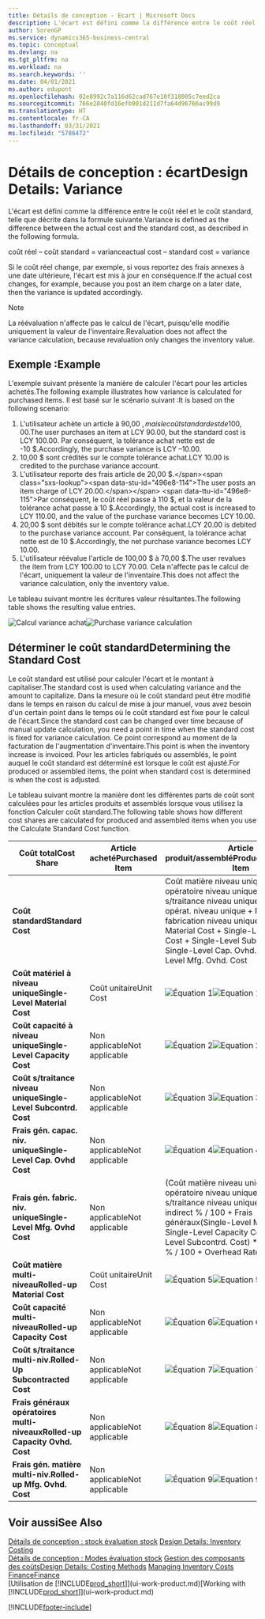 ```yaml
---
title: Détails de conception - Ecart | Microsoft Docs
description: L'écart est défini comme la différence entre le coût réel et le coût standard, telle que décrite dans la formule suivante.
author: SorenGP
ms.service: dynamics365-business-central
ms.topic: conceptual
ms.devlang: na
ms.tgt_pltfrm: na
ms.workload: na
ms.search.keywords: ''
ms.date: 04/01/2021
ms.author: edupont
ms.openlocfilehash: 02e8992c7a116d62cad767e10f318005c7eed2ca
ms.sourcegitcommit: 766e2840fd16efb901d211d7fa64d96766ac99d9
ms.translationtype: HT
ms.contentlocale: fr-CA
ms.lasthandoff: 03/31/2021
ms.locfileid: "5786472"
---
```

# <a name="design-details-variance"></a><span data-ttu-id="496e8-103">Détails de conception : écart</span><span class="sxs-lookup"><span data-stu-id="496e8-103">Design Details: Variance</span></span>
<span data-ttu-id="496e8-104">L'écart est défini comme la différence entre le coût réel et le coût standard, telle que décrite dans la formule suivante.</span><span class="sxs-lookup"><span data-stu-id="496e8-104">Variance is defined as the difference between the actual cost and the standard cost, as described in the following formula.</span></span>  

 <span data-ttu-id="496e8-105">coût réel – coût standard = variance</span><span class="sxs-lookup"><span data-stu-id="496e8-105">actual cost – standard cost = variance</span></span>  

 <span data-ttu-id="496e8-106">Si le coût réel change, par exemple, si vous reportez des frais annexes à une date ultérieure, l'écart est mis à jour en conséquence.</span><span class="sxs-lookup"><span data-stu-id="496e8-106">If the actual cost changes, for example, because you post an item charge on a later date, then the variance is updated accordingly.</span></span>  

> [!NOTE]  
>  <span data-ttu-id="496e8-107">La réévaluation n'affecte pas le calcul de l'écart, puisqu'elle modifie uniquement la valeur de l'inventaire.</span><span class="sxs-lookup"><span data-stu-id="496e8-107">Revaluation does not affect the variance calculation, because revaluation only changes the inventory value.</span></span>  

## <a name="example"></a><span data-ttu-id="496e8-108">Exemple :</span><span class="sxs-lookup"><span data-stu-id="496e8-108">Example</span></span>  
 <span data-ttu-id="496e8-109">L'exemple suivant présente la manière de calculer l'écart pour les articles achetés.</span><span class="sxs-lookup"><span data-stu-id="496e8-109">The following example illustrates how variance is calculated for purchased items.</span></span> <span data-ttu-id="496e8-110">Il est basé sur le scénario suivant :</span><span class="sxs-lookup"><span data-stu-id="496e8-110">It is based on the following scenario:</span></span>  

1.  <span data-ttu-id="496e8-111">L'utilisateur achète un article à 90,00 $, mais le coût standard est de 100,00 $.</span><span class="sxs-lookup"><span data-stu-id="496e8-111">The user purchases an item at LCY 90.00, but the standard cost is LCY 100.00.</span></span> <span data-ttu-id="496e8-112">Par conséquent, la tolérance achat nette est de -10 $.</span><span class="sxs-lookup"><span data-stu-id="496e8-112">Accordingly, the purchase variance is LCY –10.00.</span></span>  
2.  <span data-ttu-id="496e8-113">10,00 $ sont crédités sur le compte tolérance achat.</span><span class="sxs-lookup"><span data-stu-id="496e8-113">LCY 10.00 is credited to the purchase variance account.</span></span>  
3.  <span data-ttu-id="496e8-114">L'utilisateur reporte des frais article de 20,00 $.</span><span class="sxs-lookup"><span data-stu-id="496e8-114">The user posts an item charge of LCY 20.00.</span></span> <span data-ttu-id="496e8-115">Par conséquent, le coût réel passe à 110 $, et la valeur de la tolérance achat passe à 10 $.</span><span class="sxs-lookup"><span data-stu-id="496e8-115">Accordingly, the actual cost is increased to LCY 110.00, and the value of the purchase variance becomes LCY 10.00.</span></span>  
4.  <span data-ttu-id="496e8-116">20,00 $ sont débités sur le compte tolérance achat.</span><span class="sxs-lookup"><span data-stu-id="496e8-116">LCY 20.00 is debited to the purchase variance account.</span></span> <span data-ttu-id="496e8-117">Par conséquent, la tolérance achat nette est de 10 $.</span><span class="sxs-lookup"><span data-stu-id="496e8-117">Accordingly, the net purchase variance becomes LCY 10.00.</span></span>  
5.  <span data-ttu-id="496e8-118">L'utilisateur réévalue l'article de 100,00 $ à 70,00 $.</span><span class="sxs-lookup"><span data-stu-id="496e8-118">The user revalues the item from LCY 100.00 to LCY 70.00.</span></span> <span data-ttu-id="496e8-119">Cela n'affecte pas le calcul de l'écart, uniquement la valeur de l'inventaire.</span><span class="sxs-lookup"><span data-stu-id="496e8-119">This does not affect the variance calculation, only the inventory value.</span></span>  

 <span data-ttu-id="496e8-120">Le tableau suivant montre les écritures valeur résultantes.</span><span class="sxs-lookup"><span data-stu-id="496e8-120">The following table shows the resulting value entries.</span></span>  

 <span data-ttu-id="496e8-121">![Calcul variance achat](media/design_details_inventory_costing_11_purchase_variance.png "Calcul variance achat")</span><span class="sxs-lookup"><span data-stu-id="496e8-121">![Purchase variance calculation](media/design_details_inventory_costing_11_purchase_variance.png "Purchase variance calculation")</span></span>  

## <a name="determining-the-standard-cost"></a><span data-ttu-id="496e8-122">Déterminer le coût standard</span><span class="sxs-lookup"><span data-stu-id="496e8-122">Determining the Standard Cost</span></span>  
 <span data-ttu-id="496e8-123">Le coût standard est utilisé pour calculer l'écart et le montant à capitaliser.</span><span class="sxs-lookup"><span data-stu-id="496e8-123">The standard cost is used when calculating variance and the amount to capitalize.</span></span> <span data-ttu-id="496e8-124">Dans la mesure où le coût standard peut être modifié dans le temps en raison du calcul de mise à jour manuel, vous avez besoin d'un certain point dans le temps où le coût standard est fixe pour le calcul de l'écart.</span><span class="sxs-lookup"><span data-stu-id="496e8-124">Since the standard cost can be changed over time because of manual update calculation, you need a point in time when the standard cost is fixed for variance calculation.</span></span> <span data-ttu-id="496e8-125">Ce point correspond au moment de la facturation de l'augmentation d'inventaire.</span><span class="sxs-lookup"><span data-stu-id="496e8-125">This point is when the inventory increase is invoiced.</span></span> <span data-ttu-id="496e8-126">Pour les articles fabriqués ou assemblés, le point auquel le coût standard est déterminé est lorsque le coût est ajusté.</span><span class="sxs-lookup"><span data-stu-id="496e8-126">For produced or assembled items, the point when standard cost is determined is when the cost is adjusted.</span></span>  

 <span data-ttu-id="496e8-127">Le tableau suivant montre la manière dont les différentes parts de coût sont calculées pour les articles produits et assemblés lorsque vous utilisez la fonction Calculer coût standard.</span><span class="sxs-lookup"><span data-stu-id="496e8-127">The following table shows how different cost shares are calculated for produced and assembled items when you use the Calculate Standard Cost function.</span></span>  

|<span data-ttu-id="496e8-128">Coût total</span><span class="sxs-lookup"><span data-stu-id="496e8-128">Cost Share</span></span>|<span data-ttu-id="496e8-129">Article acheté</span><span class="sxs-lookup"><span data-stu-id="496e8-129">Purchased Item</span></span>|<span data-ttu-id="496e8-130">Article produit/assemblé</span><span class="sxs-lookup"><span data-stu-id="496e8-130">Produced/Assembled Item</span></span>|  
|----------------|--------------------|------------------------------|  
|<span data-ttu-id="496e8-131">**Coût standard**</span><span class="sxs-lookup"><span data-stu-id="496e8-131">**Standard Cost**</span></span>||<span data-ttu-id="496e8-132">Coût matière niveau unique + Coût opératoire niveau unique + Coût s/traitance niveau unique + Frais gén. opérat. niveau unique + Frais gén. fabrication niveau unique.</span><span class="sxs-lookup"><span data-stu-id="496e8-132">Single-Level Material Cost + Single-Level Capacity Cost + Single-Level Subcontrd. Cost + Single-Level Cap. Ovhd. Cost + Single-Level Mfg. Ovhd. Cost</span></span>|  
|<span data-ttu-id="496e8-133">**Coût matériel à niveau unique**</span><span class="sxs-lookup"><span data-stu-id="496e8-133">**Single-Level Material Cost**</span></span>|<span data-ttu-id="496e8-134">Coût unitaire</span><span class="sxs-lookup"><span data-stu-id="496e8-134">Unit Cost</span></span>|<span data-ttu-id="496e8-135">![Équation 1](media/design_details_inventory_costing_11_equation_1.png "Équation 1")</span><span class="sxs-lookup"><span data-stu-id="496e8-135">![Equation 1](media/design_details_inventory_costing_11_equation_1.png "Equation 1")</span></span>|  
|<span data-ttu-id="496e8-136">**Coût capacité à niveau unique**</span><span class="sxs-lookup"><span data-stu-id="496e8-136">**Single-Level Capacity Cost**</span></span>|<span data-ttu-id="496e8-137">Non applicable</span><span class="sxs-lookup"><span data-stu-id="496e8-137">Not applicable</span></span>|<span data-ttu-id="496e8-138">![Équation 2](media/design_details_inventory_costing_11_equation_2.png "Équation 2")</span><span class="sxs-lookup"><span data-stu-id="496e8-138">![Equation 2](media/design_details_inventory_costing_11_equation_2.png "Equation 2")</span></span>|  
|<span data-ttu-id="496e8-139">**Coût s/traitance niveau unique**</span><span class="sxs-lookup"><span data-stu-id="496e8-139">**Single-Level Subcontrd. Cost**</span></span>|<span data-ttu-id="496e8-140">Non applicable</span><span class="sxs-lookup"><span data-stu-id="496e8-140">Not applicable</span></span>|<span data-ttu-id="496e8-141">![Équation 3](media/design_details_inventory_costing_11_equation_3.png "Équation 3")</span><span class="sxs-lookup"><span data-stu-id="496e8-141">![Equation 3](media/design_details_inventory_costing_11_equation_3.png "Equation 3")</span></span>|  
|<span data-ttu-id="496e8-142">**Frais gén. capac. niv. unique**</span><span class="sxs-lookup"><span data-stu-id="496e8-142">**Single-Level Cap. Ovhd Cost**</span></span>|<span data-ttu-id="496e8-143">Non applicable</span><span class="sxs-lookup"><span data-stu-id="496e8-143">Not applicable</span></span>|<span data-ttu-id="496e8-144">![Équation 4](media/design_details_inventory_costing_11_equation_4.png "Équation 4")</span><span class="sxs-lookup"><span data-stu-id="496e8-144">![Equation 4](media/design_details_inventory_costing_11_equation_4.png "Equation 4")</span></span>|  
|<span data-ttu-id="496e8-145">**Frais gén. fabric. niv. unique**</span><span class="sxs-lookup"><span data-stu-id="496e8-145">**Single-Level Mfg. Ovhd Cost**</span></span>|<span data-ttu-id="496e8-146">Non applicable</span><span class="sxs-lookup"><span data-stu-id="496e8-146">Not applicable</span></span>|<span data-ttu-id="496e8-147">(Coût matière niveau unique + Coût opératoire niveau unique + Coût s/traitance niveau unique) \* Coût indirect % / 100 + Frais généraux</span><span class="sxs-lookup"><span data-stu-id="496e8-147">(Single-Level Material Cost + Single-Level Capacity Cost + Single-Level Subcontrd. Cost) \* Indirect Cost % / 100 + Overhead Rate</span></span>|  
|<span data-ttu-id="496e8-148">**Coût matière multi-niveau**</span><span class="sxs-lookup"><span data-stu-id="496e8-148">**Rolled-up Material Cost**</span></span>|<span data-ttu-id="496e8-149">Coût unitaire</span><span class="sxs-lookup"><span data-stu-id="496e8-149">Unit Cost</span></span>|<span data-ttu-id="496e8-150">![Équation 5](media/design_details_inventory_costing_11_equation_5.png "Équation 5")</span><span class="sxs-lookup"><span data-stu-id="496e8-150">![Equation 5](media/design_details_inventory_costing_11_equation_5.png "Equation 5")</span></span>|  
|<span data-ttu-id="496e8-151">**Coût capacité multi-niveau**</span><span class="sxs-lookup"><span data-stu-id="496e8-151">**Rolled-up Capacity Cost**</span></span>|<span data-ttu-id="496e8-152">Non applicable</span><span class="sxs-lookup"><span data-stu-id="496e8-152">Not applicable</span></span>|<span data-ttu-id="496e8-153">![Équation 6](media/design_details_inventory_costing_11_equation_6.png "Équation 6")</span><span class="sxs-lookup"><span data-stu-id="496e8-153">![Equation 6](media/design_details_inventory_costing_11_equation_6.png "Equation 6")</span></span>|  
|<span data-ttu-id="496e8-154">**Coût s/traitance multi-niv.**</span><span class="sxs-lookup"><span data-stu-id="496e8-154">**Rolled-Up Subcontracted Cost**</span></span>|<span data-ttu-id="496e8-155">Non applicable</span><span class="sxs-lookup"><span data-stu-id="496e8-155">Not applicable</span></span>|<span data-ttu-id="496e8-156">![Équation 7](media/design_details_inventory_costing_11_equation_7.png "Équation 7")</span><span class="sxs-lookup"><span data-stu-id="496e8-156">![Equation 7](media/design_details_inventory_costing_11_equation_7.png "Equation 7")</span></span>|  
|<span data-ttu-id="496e8-157">**Frais généraux opératoires multi-niveaux**</span><span class="sxs-lookup"><span data-stu-id="496e8-157">**Rolled-up Capacity Ovhd. Cost**</span></span>|<span data-ttu-id="496e8-158">Non applicable</span><span class="sxs-lookup"><span data-stu-id="496e8-158">Not applicable</span></span>|<span data-ttu-id="496e8-159">![Équation 8](media/design_details_inventory_costing_11_equation_8.png "Équation 8")</span><span class="sxs-lookup"><span data-stu-id="496e8-159">![Equation 8](media/design_details_inventory_costing_11_equation_8.png "Equation 8")</span></span>|  
|<span data-ttu-id="496e8-160">**Frais gén. matière multi-niv.**</span><span class="sxs-lookup"><span data-stu-id="496e8-160">**Rolled-up Mfg. Ovhd. Cost**</span></span>|<span data-ttu-id="496e8-161">Non applicable</span><span class="sxs-lookup"><span data-stu-id="496e8-161">Not applicable</span></span>|<span data-ttu-id="496e8-162">![Équation 9](media/design_details_inventory_costing_11_equation_9.png "Équation 9")</span><span class="sxs-lookup"><span data-stu-id="496e8-162">![Equation 9](media/design_details_inventory_costing_11_equation_9.png "Equation 9")</span></span>|  

## <a name="see-also"></a><span data-ttu-id="496e8-163">Voir aussi</span><span class="sxs-lookup"><span data-stu-id="496e8-163">See Also</span></span>  
 <span data-ttu-id="496e8-164">[Détails de conception : stock évaluation stock](design-details-inventory-costing.md) </span><span class="sxs-lookup"><span data-stu-id="496e8-164">[Design Details: Inventory Costing](design-details-inventory-costing.md) </span></span>  
 <span data-ttu-id="496e8-165">[Détails de conception : Modes évaluation stock](design-details-costing-methods.md) [Gestion des composants des coûts](finance-manage-inventory-costs.md)</span><span class="sxs-lookup"><span data-stu-id="496e8-165">[Design Details: Costing Methods](design-details-costing-methods.md) [Managing Inventory Costs](finance-manage-inventory-costs.md)</span></span>  
 [<span data-ttu-id="496e8-166">Finance</span><span class="sxs-lookup"><span data-stu-id="496e8-166">Finance</span></span>](finance.md)  
 <span data-ttu-id="496e8-167">[Utilisation de [!INCLUDE[prod_short](includes/prod_short.md)]](ui-work-product.md)</span><span class="sxs-lookup"><span data-stu-id="496e8-167">[Working with [!INCLUDE[prod_short](includes/prod_short.md)]](ui-work-product.md)</span></span>


[!INCLUDE[footer-include](includes/footer-banner.md)]